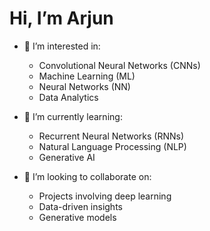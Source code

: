 # Hi, I’m Arjun 

- 👀 I’m interested in:
  - Convolutional Neural Networks (CNNs)
  - Machine Learning (ML)
  - Neural Networks (NN)
  - Data Analytics

- 🌱 I’m currently learning:
  - Recurrent Neural Networks (RNNs)
  - Natural Language Processing (NLP)
  - Generative AI

- 💞️ I’m looking to collaborate on:
  - Projects involving deep learning
  - Data-driven insights
  - Generative models

